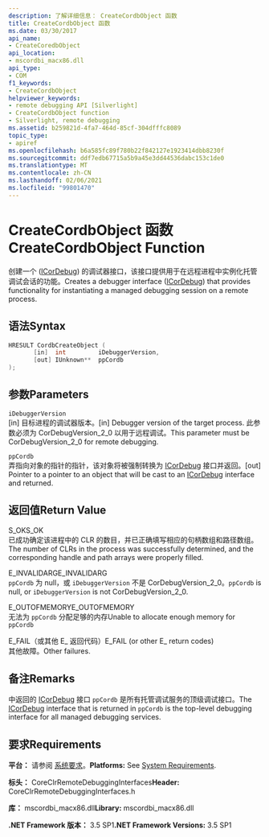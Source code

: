 ```yaml
---
description: 了解详细信息： CreateCordbObject 函数
title: CreateCordbObject 函数
ms.date: 03/30/2017
api_name:
- CreateCoredbObject
api_location:
- mscordbi_macx86.dll
api_type:
- COM
f1_keywords:
- CreateCordbObject
helpviewer_keywords:
- remote debugging API [Silverlight]
- CreateCordbObject function
- Silverlight, remote debugging
ms.assetid: b259821d-4fa7-464d-85cf-304dfffc8089
topic_type:
- apiref
ms.openlocfilehash: b6a585fc89f780b22f842127e1923414dbb8230f
ms.sourcegitcommit: ddf7edb67715a5b9a45e3dd44536dabc153c1de0
ms.translationtype: MT
ms.contentlocale: zh-CN
ms.lasthandoff: 02/06/2021
ms.locfileid: "99801470"
---
```

# <a name="createcordbobject-function"></a><span data-ttu-id="e9f2a-103">CreateCordbObject 函数</span><span class="sxs-lookup"><span data-stu-id="e9f2a-103">CreateCordbObject Function</span></span>

<span data-ttu-id="e9f2a-104">创建一个 ([ICorDebug](icordebug-interface.md)) 的调试器接口，该接口提供用于在远程进程中实例化托管调试会话的功能。</span><span class="sxs-lookup"><span data-stu-id="e9f2a-104">Creates a debugger interface ([ICorDebug](icordebug-interface.md)) that provides functionality for instantiating a managed debugging session on a remote process.</span></span>  
  
## <a name="syntax"></a><span data-ttu-id="e9f2a-105">语法</span><span class="sxs-lookup"><span data-stu-id="e9f2a-105">Syntax</span></span>  
  
```cpp  
HRESULT CordbCreateObject (  
       [in]  int         iDebuggerVersion,
       [out] IUnknown**  ppCordb  
);  
```  
  
## <a name="parameters"></a><span data-ttu-id="e9f2a-106">参数</span><span class="sxs-lookup"><span data-stu-id="e9f2a-106">Parameters</span></span>  

 `iDebuggerVersion`  
 <span data-ttu-id="e9f2a-107">[in] 目标进程的调试器版本。</span><span class="sxs-lookup"><span data-stu-id="e9f2a-107">[in] Debugger version of the target process.</span></span> <span data-ttu-id="e9f2a-108">此参数必须为 CorDebugVersion_2_0 以用于远程调试。</span><span class="sxs-lookup"><span data-stu-id="e9f2a-108">This parameter must be CorDebugVersion_2_0 for remote debugging.</span></span>  
  
 `ppCordb`  
 <span data-ttu-id="e9f2a-109">弄指向对象的指针的指针，该对象将被强制转换为 [ICorDebug](icordebug-interface.md) 接口并返回。</span><span class="sxs-lookup"><span data-stu-id="e9f2a-109">[out] Pointer to a pointer to an object that will be cast to an [ICorDebug](icordebug-interface.md) interface and returned.</span></span>  
  
## <a name="return-value"></a><span data-ttu-id="e9f2a-110">返回值</span><span class="sxs-lookup"><span data-stu-id="e9f2a-110">Return Value</span></span>  

 <span data-ttu-id="e9f2a-111">S_OK</span><span class="sxs-lookup"><span data-stu-id="e9f2a-111">S_OK</span></span>  
 <span data-ttu-id="e9f2a-112">已成功确定该进程中的 CLR 的数目，并已正确填写相应的句柄数组和路径数组。</span><span class="sxs-lookup"><span data-stu-id="e9f2a-112">The number of CLRs in the process was successfully determined, and the corresponding handle and path arrays were properly filled.</span></span>  
  
 <span data-ttu-id="e9f2a-113">E_INVALIDARG</span><span class="sxs-lookup"><span data-stu-id="e9f2a-113">E_INVALIDARG</span></span>  
 <span data-ttu-id="e9f2a-114">`ppCordb` 为 null，或 `iDebuggerVersion` 不是 CorDebugVersion_2_0。</span><span class="sxs-lookup"><span data-stu-id="e9f2a-114">`ppCordb` is null, or `iDebuggerVersion` is not CorDebugVersion_2_0.</span></span>  
  
 <span data-ttu-id="e9f2a-115">E_OUTOFMEMORY</span><span class="sxs-lookup"><span data-stu-id="e9f2a-115">E_OUTOFMEMORY</span></span>  
 <span data-ttu-id="e9f2a-116">无法为 `ppCordb` 分配足够的内存</span><span class="sxs-lookup"><span data-stu-id="e9f2a-116">Unable to allocate enough memory for `ppCordb`</span></span>  
  
 <span data-ttu-id="e9f2a-117">E_FAIL（或其他 E_ 返回代码）</span><span class="sxs-lookup"><span data-stu-id="e9f2a-117">E_FAIL (or other E_ return codes)</span></span>  
 <span data-ttu-id="e9f2a-118">其他故障。</span><span class="sxs-lookup"><span data-stu-id="e9f2a-118">Other failures.</span></span>  
  
## <a name="remarks"></a><span data-ttu-id="e9f2a-119">备注</span><span class="sxs-lookup"><span data-stu-id="e9f2a-119">Remarks</span></span>  

 <span data-ttu-id="e9f2a-120">中返回的 [ICorDebug](icordebug-interface.md) 接口 `ppCordb` 是所有托管调试服务的顶级调试接口。</span><span class="sxs-lookup"><span data-stu-id="e9f2a-120">The [ICorDebug](icordebug-interface.md) interface that is returned in `ppCordb` is the top-level debugging interface for all managed debugging services.</span></span>  
  
## <a name="requirements"></a><span data-ttu-id="e9f2a-121">要求</span><span class="sxs-lookup"><span data-stu-id="e9f2a-121">Requirements</span></span>  

 <span data-ttu-id="e9f2a-122">**平台：** 请参阅 [系统要求](../../get-started/system-requirements.md)。</span><span class="sxs-lookup"><span data-stu-id="e9f2a-122">**Platforms:** See [System Requirements](../../get-started/system-requirements.md).</span></span>  
  
 <span data-ttu-id="e9f2a-123">**标头：** CoreClrRemoteDebuggingInterfaces</span><span class="sxs-lookup"><span data-stu-id="e9f2a-123">**Header:** CoreClrRemoteDebuggingInterfaces.h</span></span>  
  
 <span data-ttu-id="e9f2a-124">**库：** mscordbi_macx86.dll</span><span class="sxs-lookup"><span data-stu-id="e9f2a-124">**Library:** mscordbi_macx86.dll</span></span>  
  
 <span data-ttu-id="e9f2a-125">**.NET Framework 版本：** 3.5 SP1</span><span class="sxs-lookup"><span data-stu-id="e9f2a-125">**.NET Framework Versions:** 3.5 SP1</span></span>

